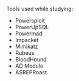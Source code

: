 Tools used while studying:


* Powersploit
* PowerUpSQL
* Powermad
* Impacket
* Mimikatz
* Rubeus
* BloodHound
* AD Module
* ASREPRoast
